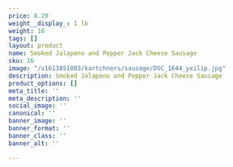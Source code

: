 ```yaml
---
price: 8.29
weight__display_: 1 lb
weight: 16
tags: []
layout: product
name: Smoked Jalapeno and Pepper Jack Cheese Sausage
sku: 16
image: "/v1613851803/kartchners/sausage/DSC_1644_yxilip.jpg"
description: Smoked Jalapeno and Pepper Jack Cheese Sausage
product_options: []
meta_title: ''
meta_description: ''
social_image: ''
canonical: ''
banner_image: ''
banner_format: ''
banner_class: ''
banner_alt: ''

---
```

